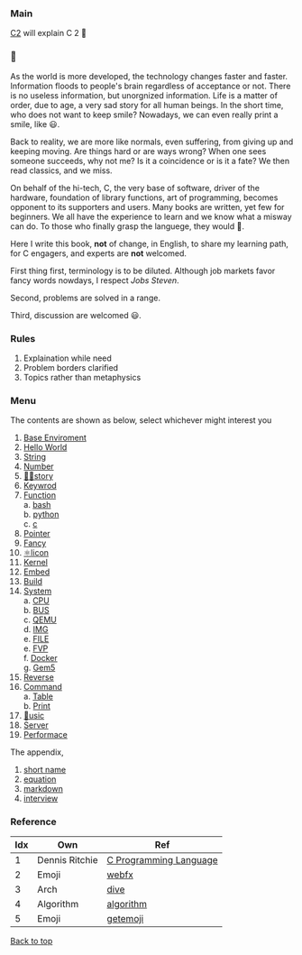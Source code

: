### Main

[C2](https://iwanttoclearmyhead.github.io/C2/) will explain C 2 🤖

### 🤖

As the world is more developed, the technology changes faster and faster. Information floods to people's brain regardless of acceptance or not. There is no useless information, but unorgnized information. Life is a matter of order, due to age, a very sad story for all human beings. In the short time, who does not want to keep smile? Nowadays, we can even really print a smile, like 😃.

Back to reality, we are more like normals, even suffering, from giving up and keeping moving. Are things hard or are ways wrong? When one sees someone succeeds, why not me? Is it a coincidence or is it a fate? We then read classics, and we miss.

On behalf of the hi-tech, C, the very base of software, driver of the hardware, foundation of library functions, art of programming, becomes opponent to its supporters and users. Many books are written, yet few for beginners. We all have the experience to learn and we know what a misway can do. To those who finally grasp the languege, they would 🤣.

Here I write this book, **not** of change, in English, to share my learning path, for C engagers, and experts are **not** welcomed.

First thing first, terminology is to be diluted. Although job markets favor fancy words nowdays, I respect *Jobs Steven*.

Second, problems are solved in a range.

Third, discussion are welcomed 😃.

### Rules

1. Explaination while need
2. Problem borders clarified
3. Topics rather than metaphysics

### Menu

The contents are shown as below, select whichever might interest you

1. [Base Enviroment](Base_Enviroment.md)
2. [Hello World](Hello_World.md)
3. [String](String.md)
4. [Number](Number.md)
5. [👨‍🎓story](History.md)
6. [Keywrod](Keyword.md)
7. [Function](Function.md)
<br>a. [bash](bash.md)
<br>b. [python](python.md)
<br>c. [c](c.md)
8. [Pointer](Pointer.md)
9. [Fancy](Fancy.md)
10. [⚛️licon](Silicon.md)
11. [Kernel](Kernel.md)
12. [Embed](Embed.md)
13. [Build](Build.md)
14. [System](System.md)
<br>a. [CPU](Hardware_CPU.md)
<br>b. [BUS](Hardware_BUS.md)
<br>c. [QEMU](QEMU_KVM.md)
<br>d. [IMG](Software_IMG.md)
<br>e. [FILE](File.md)
<br>e. [FVP](System_Fvp.md)
<br>f. [Docker](System_Docker.md)
<br>g. [Gem5](System_Gem5.md)
15. [Reverse](Reverse.md)
16. [Command](Command.md)
<br>a. [Table](Command_AWK.md)
<br>b. [Print](Command_Print.md)
17. [🎵usic](Music.md)
18. [Server](Server.md)
19. [Performace](Perf.md)

The appendix,
1. [short name](EF.md)
2. [equation](EQ.md)
3. [markdown](EM.md)
4. [interview](ES.md)

### Reference

| Idx  | Own | Ref  |
|---|---|---|
| 1  |  Dennis Ritchie | [C Programming Language](https://www.amazon.com/Programming-Language-2nd-Brian-Kernighan/dp/0131103628) |
| 2  |  Emoji          | [webfx](webfx.com/tools/emoji-cheat-sheet/)  |
| 3  |  Arch           | [dive](https://diveintosystems.org/book/C5-Arch/hist.html)  |
| 4  |  Algorithm      | [algorithm](https://runestone.academy/ns/books/published//pythonds/index.html) |
| 5  |  Emoji          | [getemoji](https://getemoji.com/) |

<a href="#top">Back to top</a>
